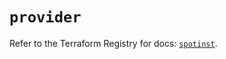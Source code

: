 # `provider`

Refer to the Terraform Registry for docs: [`spotinst`](https://registry.terraform.io/providers/spotinst/spotinst/1.227.0/docs).
